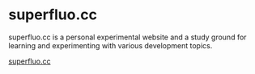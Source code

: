 # superfluo.cc
superfluo.cc is a personal experimental website and a study ground for learning and experimenting with various development topics.

[superfluo.cc](https://superfluo.cc)
